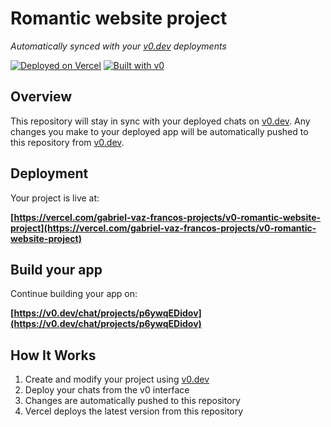 # Romantic website project

*Automatically synced with your [v0.dev](https://v0.dev) deployments*

[![Deployed on Vercel](https://img.shields.io/badge/Deployed%20on-Vercel-black?style=for-the-badge&logo=vercel)](https://vercel.com/gabriel-vaz-francos-projects/v0-romantic-website-project)
[![Built with v0](https://img.shields.io/badge/Built%20with-v0.dev-black?style=for-the-badge)](https://v0.dev/chat/projects/p6ywqEDidov)

## Overview

This repository will stay in sync with your deployed chats on [v0.dev](https://v0.dev).
Any changes you make to your deployed app will be automatically pushed to this repository from [v0.dev](https://v0.dev).

## Deployment

Your project is live at:

**[https://vercel.com/gabriel-vaz-francos-projects/v0-romantic-website-project](https://vercel.com/gabriel-vaz-francos-projects/v0-romantic-website-project)**

## Build your app

Continue building your app on:

**[https://v0.dev/chat/projects/p6ywqEDidov](https://v0.dev/chat/projects/p6ywqEDidov)**

## How It Works

1. Create and modify your project using [v0.dev](https://v0.dev)
2. Deploy your chats from the v0 interface
3. Changes are automatically pushed to this repository
4. Vercel deploys the latest version from this repository
